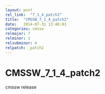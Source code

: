 ```yaml
---
layout: post
rel_link:  "7_1_4_patch2"
title:  "CMSSW_7_1_4_patch2"
date:   2014-07-31 13:40:03
categories: cmssw
relmajor: 7
relminor: 1
relsubminor: 4
relpatch: _patch2
---
```


# CMSSW_7_1_4_patch2
cmssw release
